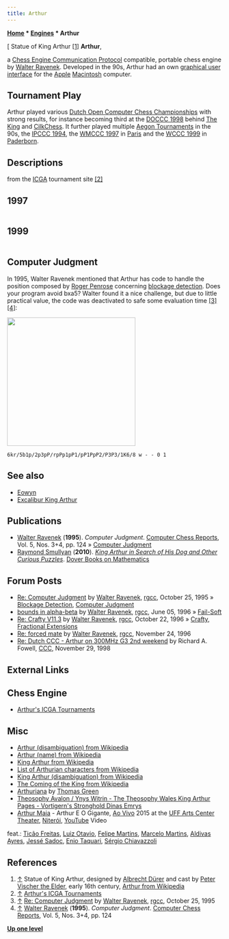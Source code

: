 ```yaml
---
title: Arthur
---
```

**[Home](Home "Home") * [Engines](Engines "Engines") * Arthur**

\[ Statue of King Arthur <a id="cite-note-1" href="#cite-ref-1">[1]</a>
**Arthur**,

a [Chess Engine Communication Protocol](Chess_Engine_Communication_Protocol "Chess Engine Communication Protocol") compatible, portable chess engine by [Walter Ravenek](Walter_Ravenek "Walter Ravenek"). Developed in the 90s, Arthur had an own [graphical user interface](GUI "GUI") for the [Apple](index.php?title=Apple&action=edit&redlink=1 "Apple (page does not exist)") [Macintosh](Macintosh "Macintosh") computer.

## Tournament Play

Arthur played various [Dutch Open Computer Chess Championships](Dutch_Open_Computer_Chess_Championship "Dutch Open Computer Chess Championship") with strong results, for instance becoming third at the [DOCCC 1998](DOCCC_1998 "DOCCC 1998") behind [The King](The_King "The King") and [CilkChess](CilkChess "CilkChess"). It further played multiple [Aegon Tournaments](Aegon_Tournaments "Aegon Tournaments") in the 90s, the [IPCCC 1994](IPCCC_1994 "IPCCC 1994"), the [WMCCC 1997](WMCCC_1997 "WMCCC 1997") in [Paris](https://en.wikipedia.org/wiki/Paris) and the [WCCC 1999](WCCC_1999 "WCCC 1999") in [Paderborn](https://en.wikipedia.org/wiki/Paderborn).

## Descriptions

from the [ICGA](ICGA "ICGA") tournament site <a id="cite-note-2" href="#cite-ref-2">[2]</a>

## 1997

```C++Arthur is an amateur chess program that has been developed as a literate program, i.e., with description and source code integrated in a single document. The complete print-out is some 500 pages. The program uses conventional [search](Search "Search") techniques, with some specific [extensions](Extensions "Extensions") developed by the author. The program is knowledge intensive and plays mainly positional games. Arthur has been a regular guest in the AEGON Man vs. Machine tournaments and the Open Dutch Computer Chess Championships. Over the last three years it has finished between the top amateur programs. 

```

## 1999

```C++Arthur is a strong Dutch amateur program. It has finished as the best amateur program in the [Open Dutch Computer Chess Championships](Dutch_Open_Computer_Chess_Championship "Dutch Open Computer Chess Championship") for the last three years, performing reasonably well against commercial programs. The program consists of a platform independent chess engine, which is connected to a [graphical user interface](GUI "GUI") for the [Macintosh](Macintosh "Macintosh"). A [WinBoard](WinBoard "WinBoard") version will be available in the near future. Arthur is quite capable tactically, but it tends to play a positional game, when given the chance. 

```

## Computer Judgment

In 1995, Walter Ravenek mentioned that Arthur has code to handle the position composed by [Roger Penrose](Mathematician#RPenrose "Mathematician") concerning [blockage detection](Blockage_Detection "Blockage Detection"). Does your program avoid bxa5? Walter found it a nice challenge, but due to little practical value, the code was deactivated to safe some evaluation time <a id="cite-note-3" href="#cite-ref-3">[3]</a> <a id="cite-note-4" href="#cite-ref-4">[4]</a>:

<img src="https://lichess1.org/export/fen.gif?fen=6kr/5b1p/2p3pP/rpPp1pP1/pP1PpP2/P3P3/1K6/8 w - - 0 1" style="
    width: 300px;
">

```
6kr/5b1p/2p3pP/rpPp1pP1/pP1PpP2/P3P3/1K6/8 w - - 0 1
```

## See also

- [Eowyn](Eowyn "Eowyn")
- [Excalibur King Arthur](Excalibur_King_Arthur "Excalibur King Arthur")

## Publications

- [Walter Ravenek](Walter_Ravenek "Walter Ravenek") (**1995**). *Computer Judgment*. [Computer Chess Reports](Computer_Chess_Reports "Computer Chess Reports"), Vol. 5, Nos. 3+4, pp. 124 » [Computer Judgment](#computer-judgment)
- [Raymond Smullyan](Raymond_Smullyan "Raymond Smullyan") (**2010**). *[King Arthur in Search of His Dog and Other Curious Puzzles](http://store.doverpublications.com/0486474356.html)*. [Dover Books on Mathematics](http://store.doverpublications.com/by-subject-mathematics.html)

## Forum Posts

- [Re: Computer Judgment](https://groups.google.com/d/msg/rec.games.chess.computer/DIrf0yWFh-c/hwz26K3gqHAJ) by [Walter Ravenek](Walter_Ravenek "Walter Ravenek"), [rgcc](Computer_Chess_Forums "Computer Chess Forums"), October 25, 1995 » [Blockage Detection](Blockage_Detection "Blockage Detection"), [Computer Judgment](#computer-judgment)
- [bounds in alpha-beta](https://groups.google.com/d/msg/rec.games.chess.computer/xkepvuKHYUc/vI9AK1G2KkwJ) by [Walter Ravenek](Walter_Ravenek "Walter Ravenek"), [rgcc](Computer_Chess_Forums "Computer Chess Forums"), June 05, 1996 » [Fail-Soft](Fail-Soft "Fail-Soft")
- [Re: Crafty V11.3](https://groups.google.com/d/msg/rec.games.chess.computer/tcjwWnFhXt4/TIvpjCgSWA8J) by [Walter Ravenek](Walter_Ravenek "Walter Ravenek"), [rgcc](Computer_Chess_Forums "Computer Chess Forums"), October 22, 1996 » [Crafty](Crafty "Crafty"), [Fractional Extensions](Extensions#FractionalExtensions "Extensions")
- [Re: forced mate](https://groups.google.com/d/msg/rec.games.chess.computer/goedlD5LHeE/8nmKrON2R3gJ) by [Walter Ravenek](Walter_Ravenek "Walter Ravenek"), [rgcc](Computer_Chess_Forums "Computer Chess Forums"), November 24, 1996
- [Re: Dutch CCC - Arthur on 300MHz G3 2nd weekend](https://www.stmintz.com/ccc/index.php?id=34315) by Richard A. Fowell, [CCC](CCC "CCC"), November 29, 1998

## External Links

## Chess Engine

- [Arthur's ICGA Tournaments](https://www.game-ai-forum.org/icga-tournaments/program.php?id=25)

## Misc

- [Arthur (disambiguation) from Wikipedia](https://en.wikipedia.org/wiki/Arthur_%28disambiguation%29)
- [Arthur (name) from Wikipedia](https://en.wikipedia.org/wiki/Arthur)
- [King Arthur from Wikipedia](https://en.wikipedia.org/wiki/King_Arthur)
- [List of Arthurian characters from Wikipedia](https://en.wikipedia.org/wiki/List_of_Arthurian_characters)
- [King Arthur (disambiguation) from Wikipedia](https://en.wikipedia.org/wiki/King_Arthur_%28disambiguation%29)
- [The Coming of the King from Wikipedia](https://en.wikipedia.org/wiki/The_Coming_of_the_King)
- [Arthuriana](http://www.arthuriana.co.uk/index.html) by [Thomas Green](http://www.arthuriana.co.uk/contact.htm)
- [Theosophy Avalon / Ynys Witrin - The Theosophy Wales King Arthur Pages - Vortigern's Stronghold Dinas Emrys](http://www.walestheosophy.co.uk/avalondinasemrys.htm)
- [Arthur Maia](Category:Arthur_Maia "Category:Arthur Maia") - Arthur E O Gigante, [Ao Vivo](https://www.facebook.com/events/theatro-municipal-de-niter%C3%B3i/arthur-maia-ao-vivo-lan%C3%A7amento-do-dvd/2563374087023343/) 2015 at the [UFF Arts Center Theater](http://www.visit.niteroi.br/en/teatro-da-uff/), [Niterói](https://en.wikipedia.org/wiki/Niter%C3%B3i), [YouTube](https://en.wikipedia.org/wiki/YouTube) Video

feat.: [Ticão Freitas](https://www.facebook.com/Tic%C3%A3o-Freitas-230174837178995/), [Luiz Otavio](https://www.facebook.com/LuizOtavioPianista/), [Felipe Martins](https://pearldrumbrasil.com.br/felipe-martins/), [Marcelo Martins](https://www.rsberkeley.com/marcello-martins-1), [Aldivas Ayres](https://www.discogs.com/de/artist/708649-Aldivas-Ayres), [Jessé Sadoc](https://pt.wikipedia.org/wiki/Jess%C3%A9_Sadoc), [Enio Taquari](https://www.instagram.com/eniotaquari/?hl=en), [Sérgio Chiavazzoli](https://culturaniteroi.com.br/blog/?id=181&equ=mapadeartistas)

## References

1. <a id="cite-ref-1" href="#cite-note-1">↑</a> Statue of King Arthur, designed by [Albrecht Dürer](https://en.wikipedia.org/wiki/Albrecht_D%C3%BCrer) and cast by [Peter Vischer the Elder](https://en.wikipedia.org/wiki/Peter_Vischer_the_Elder), early 16th century, [Arthur from Wikipedia](https://en.wikipedia.org/wiki/Arthur)
1. <a id="cite-ref-2" href="#cite-note-2">↑</a> [Arthur's ICGA Tournaments](https://www.game-ai-forum.org/icga-tournaments/program.php?id=25)
1. <a id="cite-ref-3" href="#cite-note-3">↑</a> [Re: Computer Judgment](https://groups.google.com/d/msg/rec.games.chess.computer/DIrf0yWFh-c/hwz26K3gqHAJ) by [Walter Ravenek](Walter_Ravenek "Walter Ravenek"), [rgcc](Computer_Chess_Forums "Computer Chess Forums"), October 25, 1995
1. <a id="cite-ref-4" href="#cite-note-4">↑</a> [Walter Ravenek](Walter_Ravenek "Walter Ravenek") (**1995**). *Computer Judgment*. [Computer Chess Reports](Computer_Chess_Reports "Computer Chess Reports"), Vol. 5, Nos. 3+4, pp. 124

**[Up one level](Engines "Engines")**

